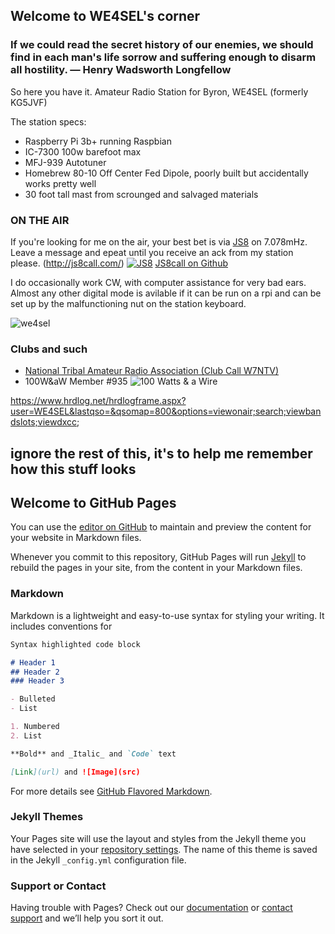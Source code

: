 ## Welcome to WE4SEL's corner

### If we could read the secret history of our enemies, we should find in each man's life sorrow and suffering enough to disarm all hostility.  ― Henry Wadsworth Longfellow

So here you have it.  Amateur Radio Station for Byron, WE4SEL (formerly KG5JVF)

The station specs: 
- Raspberry Pi 3b+ running Raspbian
- IC-7300 100w barefoot max
- MFJ-939 Autotuner
- Homebrew 80-10 Off Center Fed Dipole, poorly built but accidentally works pretty well
- 30 foot tall mast from scrounged and salvaged materials 

### ON THE AIR
If you're looking for me on the air, your best bet is via [JS8](http://js8call.com/) on 7.078mHz. Leave a message and epeat until you receive an ack from my station please. (http://js8call.com/) 
[![JS8](https://i.postimg.cc/sxdKgfqk/web-header-2-1024x165.png)](http://js8call.com/) 
[JS8call on Github](https://github.com/jsherer/ft8call)

I do occasionally work CW, with computer assistance for very bad ears. Almost any other digital mode is avilable if it can be run on a rpi and can be set up by the malfunctioning nut on the station keyboard. 

![we4sel](https://i.postimg.cc/hv6yxbX5/309520-1.jpg)

### Clubs and such
- [National Tribal Amateur Radio Association (Club Call W7NTV)](https://www.facebook.com/NatlTribalHam/)
- 100W&aW Member #935 ![100 Watts & a Wire](https://i.postimg.cc/Gpb6QKpB/Asset-22-8x-8.png)


https://www.hrdlog.net/hrdlogframe.aspx?user=WE4SEL&lastqso=&qsomap=800&options=viewonair;search;viewbandslots;viewdxcc;















## ignore the rest of this, it's to help me remember how this stuff looks 
## Welcome to GitHub Pages

You can use the [editor on GitHub](https://github.com/we4sel/we4sel.github.io/edit/master/index.md) to maintain and preview the content for your website in Markdown files.

Whenever you commit to this repository, GitHub Pages will run [Jekyll](https://jekyllrb.com/) to rebuild the pages in your site, from the content in your Markdown files.

### Markdown

Markdown is a lightweight and easy-to-use syntax for styling your writing. It includes conventions for

```markdown
Syntax highlighted code block

# Header 1
## Header 2
### Header 3

- Bulleted
- List

1. Numbered
2. List

**Bold** and _Italic_ and `Code` text

[Link](url) and ![Image](src)
```

For more details see [GitHub Flavored Markdown](https://guides.github.com/features/mastering-markdown/).

### Jekyll Themes

Your Pages site will use the layout and styles from the Jekyll theme you have selected in your [repository settings](https://github.com/we4sel/we4sel.github.io/settings). The name of this theme is saved in the Jekyll `_config.yml` configuration file.

### Support or Contact

Having trouble with Pages? Check out our [documentation](https://help.github.com/categories/github-pages-basics/) or [contact support](https://github.com/contact) and we’ll help you sort it out.
